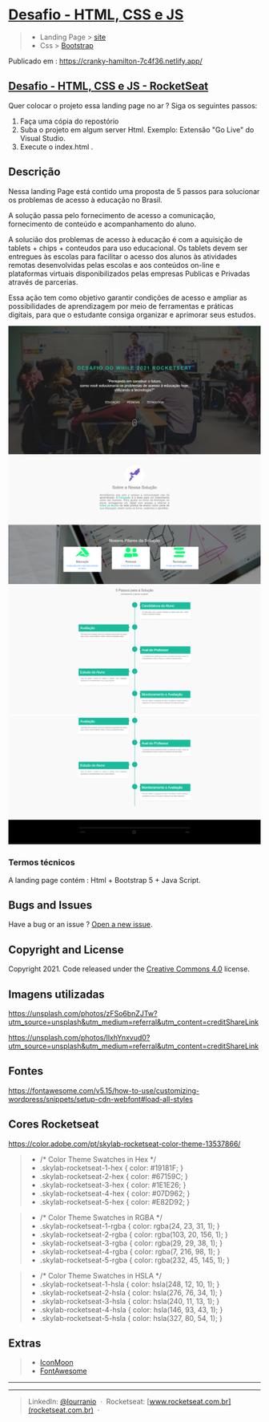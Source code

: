 # [Desafio - HTML, CSS e JS](https://efficient-sloth-d85.notion.site/Instru-es-dos-desafios-f2f2c5574cf640c59de425413f60c8eb?p=d214b654aec44c21b55a399a73fcfb04)

> -  Landing Page > [site](https://cranky-hamilton-7c4f36.netlify.app/)
> -  Css > [Bootstrap](http://getbootstrap.com/)

Publicado em : https://cranky-hamilton-7c4f36.netlify.app/

## [Desafio - HTML, CSS e JS - RocketSeat](https://www.notion.so/Desafio-HTML-CSS-e-JS-d214b654aec44c21b55a399a73fcfb04)

Quer colocar o projeto essa landing page no ar ?
Siga os seguintes passos:

1. Faça uma cópia do repostório
2. Suba o projeto em algum server Html. Exemplo: Extensão "Go Live" do Visual Studio.
3. Execute o index.html .

## Descrição

Nessa landing Page está contido uma proposta de 5 passos para solucionar os problemas de acesso à educação no Brasil.

A solução passa pelo fornecimento de acesso a comunicação, fornecimento de conteúdo e acompanhamento do aluno.

A solucião dos problemas de acesso à educação é com a aquisição de tablets + chips + conteudos para uso educacional. Os tablets devem ser entregues às escolas para facilitar o acesso dos alunos às atividades remotas desenvolvidas pelas escolas e aos conteúdos on-line e plataformas virtuais disponibilizados pelas empresas Publicas e Privadas através de parcerias.

Essa ação tem como objetivo garantir condições de acesso e ampliar as possibilidades de aprendizagem por meio de ferramentas e práticas digitais, para que o estudante consiga organizar e aprimorar seus estudos.

![Edit](/images/01-pagina-inicial.png) ![Edit](/images/02-sobre.png)
![Edit](/images/03-5-passos-solucao.png) ![Edit](/images/04-footer.png)


### Termos técnicos
A landing page contém : Html + Bootstrap 5 + Java Script.


## Bugs and Issues
Have a bug or an issue ? [Open a new issue](https://github.com/lourranio/dowhile-landing-page/issues).


## Copyright and License
Copyright 2021. Code released under the [Creative Commons 4.0](https://creativecommons.org/licenses/by/4.0/) license.


## Imagens utilizadas
https://unsplash.com/photos/zFSo6bnZJTw?utm_source=unsplash&utm_medium=referral&utm_content=creditShareLink

https://unsplash.com/photos/IlxhYnxvud0?utm_source=unsplash&utm_medium=referral&utm_content=creditShareLink

## Fontes
https://fontawesome.com/v5.15/how-to-use/customizing-wordpress/snippets/setup-cdn-webfont#load-all-styles


## Cores Rocketseat

https://color.adobe.com/pt/skylab-rocketseat-color-theme-13537866/

> -  /* Color Theme Swatches in Hex */
> -  .skylab-rocketseat-1-hex { color: #19181F; }
> -  .skylab-rocketseat-2-hex { color: #67159C; }
> -  .skylab-rocketseat-3-hex { color: #1E1E26; }
> -  .skylab-rocketseat-4-hex { color: #07D962; }
> -  .skylab-rocketseat-5-hex { color: #E82D92; }

> -  /* Color Theme Swatches in RGBA */
> -  .skylab-rocketseat-1-rgba { color: rgba(24, 23, 31, 1); }
> -  .skylab-rocketseat-2-rgba { color: rgba(103, 20, 156, 1); }
> -  .skylab-rocketseat-3-rgba { color: rgba(29, 29, 38, 1); }
> -  .skylab-rocketseat-4-rgba { color: rgba(7, 216, 98, 1); }
> -  .skylab-rocketseat-5-rgba { color: rgba(232, 45, 145, 1); }

> -  /* Color Theme Swatches in HSLA */
> -  .skylab-rocketseat-1-hsla { color: hsla(248, 12, 10, 1); }
> -  .skylab-rocketseat-2-hsla { color: hsla(276, 76, 34, 1); }
> -  .skylab-rocketseat-3-hsla { color: hsla(240, 11, 13, 1); }
> -  .skylab-rocketseat-4-hsla { color: hsla(146, 93, 43, 1); }
> -  .skylab-rocketseat-5-hsla { color: hsla(327, 80, 54, 1); }

## Extras

> -  [IconMoon](https://icomoon.io/)
> -  [FontAwesome](http://fontawesome.io/)

<hr>

----
> LinkedIn: [@lourranio](https://www.linkedin.com/in/lourranio) &nbsp;&middot;&nbsp;
> Rocketseat: [www.rocketseat.com.br](rocketseat.com.br) &nbsp;&middot;&nbsp;



